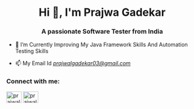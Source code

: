 <h1 align="center">Hi 👋, I'm Prajwa Gadekar</h1>
<h3 align="center">A passionate Software Tester from India</h3>

- 🔭 I’m Currently Improving My Java Framework Skills And Automation Testing Skills

- 📫 My Email Id *prajwalgadekar03@gmail.com*

<h3 align="left">Connect with me:</h3>
<p align="left">
<a href="https://www.linkedin.com/in/prajwalgadekar03/" target="blank"><img align="center" src="https://www.svgrepo.com/show/54425/linkedin.svg" alt="prajwal_gadekar" height="30" width="40" /></a>
<a href="https://www.instagram.com/the_riddler_03/" target="blank"><img align="center" src="[https://upload.wikimedia.org/wikipedia/commons/e/e7/Instagram_logo_2016.svg](https://www.logo.wine/a/logo/Instagram/Instagram-Logo.wine.svg)https://www.logo.wine/a/logo/Instagram/Instagram-Logo.wine.svg" alt="prajwal_gadekar" height="30" width="40" /></a>
</p>



